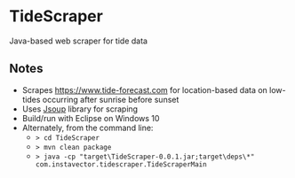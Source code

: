 # TideScraper
Java-based web scraper for tide data

## Notes
* Scrapes https://www.tide-forecast.com for location-based data on low-tides occurring after sunrise before sunset
* Uses [Jsoup](https://jsoup.org/) library for scraping
* Build/run with Eclipse on Windows 10
* Alternately, from the command line:
    * `> cd TideScraper`
    * `> mvn clean package`
    * `> java -cp "target\TideScraper-0.0.1.jar;target\deps\*" com.instavector.tidescraper.TideScraperMain`